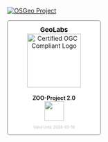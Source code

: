 [![OSGeo Project](https://raw.githubusercontent.com/OSGeo/osgeo/master/incubation/OSGeo_incubation.svg)](https://www.osgeo.org/projects/zoo-project/)

<div style='text-align:center; border:1px solid #777; border-radius: 5px; background-color: #FFF; padding:12px; width:190px;'>
    <span style='font-weight:bold; color:#000;font-size:106.8%;'>GeoLabs</span>
    <br/>
    <img src='https://portal.ogc.org/public_ogc/compliance/OGC_Certified_Badge.png' alt='Certified OGC Compliant Logo' height='124' style='padding:0;margin:0;border:0;'/>
    <br/>
    <br/>
    <span style='font-weight:bold; font-size:89%;'>ZOO-Project 2.0</span>
    <br/>
    <a href='http://www.ogc.org/resource/products/details/?pid=1767' target='_parent'>
        <img src='https://portal.ogc.org/public_ogc/compliance/badge.php?s=ogcapi-processes-1 1.0&r=1&n=1' height='45px' style='padding:0;margin:0;border:0;'/>
    </a>
    <br/>
    <span style='color:#BBB;font-size:62.3%;'>
        <br/>
        Valid Until: 2024-02-19
    </span>
</div>